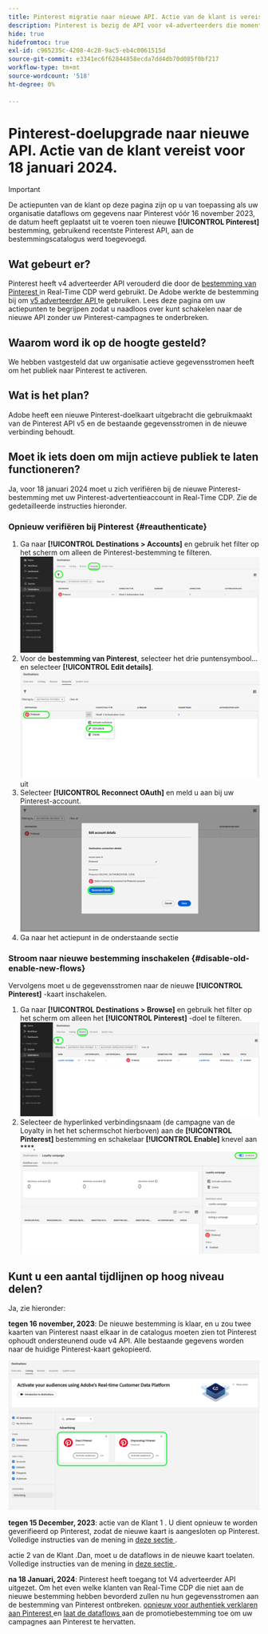 ```yaml
---
title: Pinterest migratie naar nieuwe API. Actie van de klant is vereist.
description: Pinterest is bezig de API voor v4-adverteerders die momenteel door de Pinterest-bestemming in Real-Time CDP wordt gebruikt, te verouderen. Begrijp uw handelingspunten om naadloos overgang aan nieuwe API zonder onderbreking aan uw campagnes van Pinterest te maken.
hide: true
hidefromtoc: true
exl-id: c965235c-4208-4c28-9ac5-eb4c0061515d
source-git-commit: e3341ec6f62844858ecda7dd4db70d085f0bf217
workflow-type: tm+mt
source-wordcount: '518'
ht-degree: 0%

---
```


# Pinterest-doelupgrade naar nieuwe API. Actie van de klant vereist voor 18 januari 2024.

>[!IMPORTANT]
>
>De actiepunten van de klant op deze pagina zijn op u van toepassing als uw organisatie dataflows om gegevens naar Pinterest vóór 16 november 2023, de datum heeft geplaatst uit te voeren toen nieuwe **[!UICONTROL Pinterest]** bestemming, gebruikend recentste Pinterest API, aan de bestemmingscatalogus werd toegevoegd.

## Wat gebeurt er?

Pinterest heeft v4 adverteerder API verouderd die door de [ bestemming van Pinterest ](/help/destinations/catalog/advertising/pinterest.md) in Real-Time CDP werd gebruikt. De Adobe werkte de bestemming bij om [ v5 adverteerder API ](https://developers.pinterest.com/docs/getting-started/migration/) te gebruiken. Lees deze pagina om uw actiepunten te begrijpen zodat u naadloos over kunt schakelen naar de nieuwe API zonder uw Pinterest-campagnes te onderbreken.

## Waarom word ik op de hoogte gesteld?

We hebben vastgesteld dat uw organisatie actieve gegevensstromen heeft om het publiek naar Pinterest te activeren.

## Wat is het plan?

Adobe heeft een nieuwe Pinterest-doelkaart uitgebracht die gebruikmaakt van de Pinterest API v5 en de bestaande gegevensstromen in de nieuwe verbinding behoudt.

## Moet ik iets doen om mijn actieve publiek te laten functioneren?

Ja, voor 18 januari 2024 moet u zich verifiëren bij de nieuwe Pinterest-bestemming met uw Pinterest-advertentieaccount in Real-Time CDP. Zie de gedetailleerde instructies hieronder.

### Opnieuw verifiëren bij Pinterest {#reauthenticate}

1. Ga naar **[!UICONTROL Destinations > Accounts]** en gebruik het filter op het scherm om alleen de Pinterest-bestemming te filteren.
   ![ slechts de rekeningen van Pinterest van de Filter ](/help/destinations/assets/catalog/advertising/pinterest-migration/filter-pinterest-acconts-only.png)
2. Voor de **bestemming van Pinterest**, selecteer het drie puntensymbool... en selecteer **[!UICONTROL Edit details]**.
   ![ uitgezocht geef details ](/help/destinations/assets/catalog/advertising/pinterest-migration/edit-details-pinterest.png) uit
3. Selecteer **[!UICONTROL Reconnect OAuth]** en meld u aan bij uw Pinterest-account.
   ![ Uitgezocht opnieuw verbind OAuth ](/help/destinations/assets/catalog/advertising/pinterest-migration/reconnect-oauth-pinterest.png)
4. Ga naar het actiepunt in de onderstaande sectie

### Stroom naar nieuwe bestemming inschakelen {#disable-old-enable-new-flows}

Vervolgens moet u de gegevensstromen naar de nieuwe **[!UICONTROL Pinterest]** -kaart inschakelen.

1. Ga naar **[!UICONTROL Destinations > Browse]** en gebruik het filter op het scherm om alleen het **[!UICONTROL Pinterest]** -doel te filteren.
   ![ dataflows van Pinterest van de Filter slechts in het Browse lusje ](/help/destinations/assets/catalog/advertising/pinterest-migration/filter-pinterest-browse.png)
2. Selecteer de hyperlinked verbindingsnaam (de campagne van de Loyalty in het het schermschot hierboven) aan de **[!UICONTROL Pinterest]** bestemming en schakelaar **[!UICONTROL Enable]** knevel aan ****.
   ![ knevel aan voor nieuwe verbindingen en weg voor oude verbindingen ](/help/destinations/assets/catalog/advertising/pinterest-migration/enable-disable-toggle-new-destination.png)

<!--

While no disruption to your campaigns is expected, remember to check in the Pinterest UI that everything works as expected.

-->

## Kunt u een aantal tijdlijnen op hoog niveau delen?

Ja, zie hieronder:

**tegen 16 november, 2023**: De nieuwe bestemming is klaar, en u zou twee kaarten van Pinterest naast elkaar in de catalogus moeten zien tot Pinterest ophoudt ondersteunend oude v4 API. Alle bestaande gegevens worden naar de huidige Pinterest-kaart gekopieerd.

![ Oude en nieuwe bestemming van Pinterest zij aan zij ](/help/destinations/assets/catalog/advertising/pinterest-migration/pinterest-two-cards-side-by-side.png)

<!--

>[!IMPORTANT]
>
>After November 16th, 2023 the legacy Pinterest destination is marked **[!UICONTROL Deprecating]**. <span class="preview">Any changes that you make to dataflows to the (Deprecating) Pinterest destination after November 16th will *not* be automatically carried over to the new Pinterest destination. </span>
>For example, we *do not recommend* that you activate new audiences to the old destination after November 16th. If you do that, you will then have to follow the [regular activation steps](/help/destinations/ui/activate-segment-streaming-destinations.md) to add the audience to the new destination once the customer actions are taken.

-->

**tegen 15 December, 2023**: <span class="preview"> actie van de Klant 1 </span>. U dient opnieuw te worden geverifieerd op Pinterest, zodat de nieuwe kaart is aangesloten op Pinterest. Volledige instructies van de mening in [ deze sectie ](#reauthenticate).

<span class="preview"> actie 2 van de Klant </span>.Dan, moet u de dataflows in de nieuwe kaart toelaten. Volledige instructies van de mening in [ deze sectie ](#disable-old-enable-new-flows).

<!--

>[!IMPORTANT]
>
>After December 15th, 2023, Adobe does not guarantee the integrity of dataflows to the old **[!UICONTROL (Deprecating) Pinterest]** destination.

-->

**na 18 Januari, 2024**: <span class="preview"> Pinterest heeft toegang tot V4 adverteerder API uitgezet. Om het even welke klanten van Real-Time CDP die niet aan de nieuwe bestemming hebben bevorderd zullen nu hun gegevensstromen aan de bestemming van Pinterest ontbreken. [ opnieuw voor authentiek verklaren aan Pinterest ](#reauthenticate) en [ laat de dataflows ](#disable-old-enable-new-flows) aan de promotiebestemming toe om uw campagnes aan Pinterest te hervatten.</span>

<!--

## Other items to note

After you enable the dataflows on the new destination card and disable the dataflows on the old destination cards, you should see no disruption in your campaigns or in the numbers of qualified profiles in the audiences coming in from Adobe Real-Time CDP.

-->
